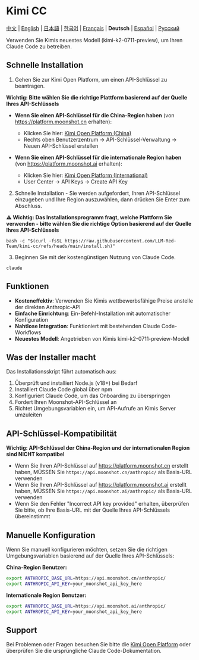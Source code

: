 # Kimi CC

[中文](README.md) | [English](README_EN.md) | [日本語](README_JA.md) | [한국어](README_KO.md) | [Français](README_FR.md) | **Deutsch** | [Español](README_ES.md) | [Русский](README_RU.md)

Verwenden Sie Kimis neuestes Modell (kimi-k2-0711-preview), um Ihren Claude Code zu betreiben.

## Schnelle Installation

1. Gehen Sie zur Kimi Open Platform, um einen API-Schlüssel zu beantragen.

**Wichtig: Bitte wählen Sie die richtige Plattform basierend auf der Quelle Ihres API-Schlüssels**

- **Wenn Sie einen API-Schlüssel für die China-Region haben** (von https://platform.moonshot.cn erhalten):
  - Klicken Sie hier: [Kimi Open Platform (China)](https://platform.moonshot.cn/)
  - Rechts oben Benutzerzentrum -> API-Schlüssel-Verwaltung -> Neuen API-Schlüssel erstellen

- **Wenn Sie einen API-Schlüssel für die internationale Region haben** (von https://platform.moonshot.ai erhalten):
  - Klicken Sie hier: [Kimi Open Platform (International)](https://platform.moonshot.ai/)
  - User Center -> API Keys -> Create API Key

2. Schnelle Installation - Sie werden aufgefordert, Ihren API-Schlüssel einzugeben und Ihre Region auszuwählen, dann drücken Sie Enter zum Abschluss.

**⚠️ Wichtig: Das Installationsprogramm fragt, welche Plattform Sie verwenden - bitte wählen Sie die richtige Option basierend auf der Quelle Ihres API-Schlüssels**

```shell
bash -c "$(curl -fsSL https://raw.githubusercontent.com/LLM-Red-Team/kimi-cc/refs/heads/main/install.sh)"
```

3. Beginnen Sie mit der kostengünstigen Nutzung von Claude Code.

```shell
claude
```

## Funktionen

- **Kosteneffektiv**: Verwenden Sie Kimis wettbewerbsfähige Preise anstelle der direkten Anthropic-API
- **Einfache Einrichtung**: Ein-Befehl-Installation mit automatischer Konfiguration
- **Nahtlose Integration**: Funktioniert mit bestehenden Claude Code-Workflows
- **Neuestes Modell**: Angetrieben von Kimis kimi-k2-0711-preview-Modell

## Was der Installer macht

Das Installationsskript führt automatisch aus:
1. Überprüft und installiert Node.js (v18+) bei Bedarf
2. Installiert Claude Code global über npm
3. Konfiguriert Claude Code, um das Onboarding zu überspringen
4. Fordert Ihren Moonshot-API-Schlüssel an
5. Richtet Umgebungsvariablen ein, um API-Aufrufe an Kimis Server umzuleiten

## API-Schlüssel-Kompatibilität

**Wichtig: API-Schlüssel der China-Region und der internationalen Region sind NICHT kompatibel**

- Wenn Sie Ihren API-Schlüssel auf https://platform.moonshot.cn erstellt haben, MÜSSEN Sie `https://api.moonshot.cn/anthropic/` als Basis-URL verwenden
- Wenn Sie Ihren API-Schlüssel auf https://platform.moonshot.ai erstellt haben, MÜSSEN Sie `https://api.moonshot.ai/anthropic/` als Basis-URL verwenden
- Wenn Sie den Fehler "Incorrect API key provided" erhalten, überprüfen Sie bitte, ob Ihre Basis-URL mit der Quelle Ihres API-Schlüssels übereinstimmt

## Manuelle Konfiguration

Wenn Sie manuell konfigurieren möchten, setzen Sie die richtigen Umgebungsvariablen basierend auf der Quelle Ihres API-Schlüssels:

**China-Region Benutzer:**
```bash
export ANTHROPIC_BASE_URL=https://api.moonshot.cn/anthropic/
export ANTHROPIC_API_KEY=your_moonshot_api_key_here
```

**Internationale Region Benutzer:**
```bash
export ANTHROPIC_BASE_URL=https://api.moonshot.ai/anthropic/
export ANTHROPIC_API_KEY=your_moonshot_api_key_here
```

## Support

Bei Problemen oder Fragen besuchen Sie bitte die [Kimi Open Platform](https://platform.moonshot.cn/) oder überprüfen Sie die ursprüngliche Claude Code-Dokumentation. 